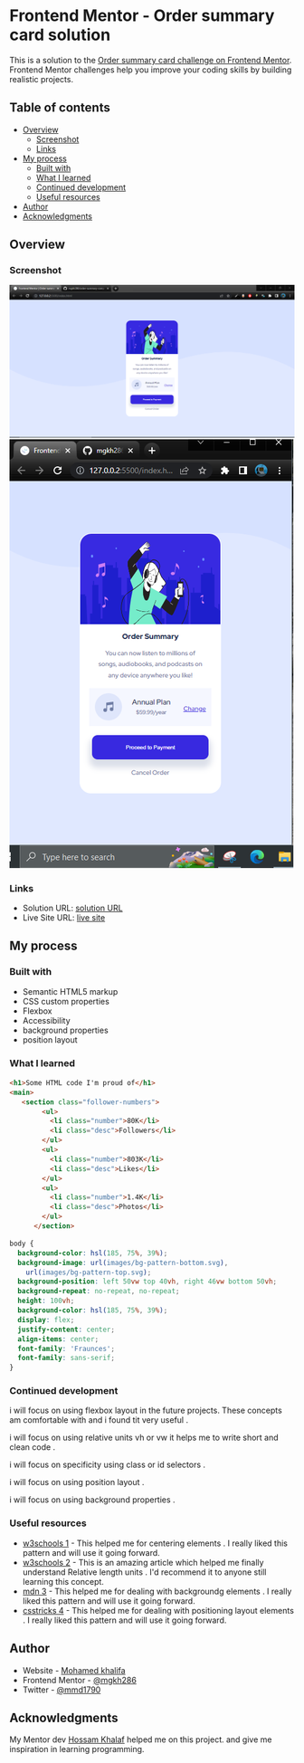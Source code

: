 # Frontend Mentor - Order summary card solution

This is a solution to the [Order summary card challenge on Frontend Mentor](https://www.frontendmentor.io/challenges/order-summary-component-QlPmajDUj). Frontend Mentor challenges help you improve your coding skills by building realistic projects. 

## Table of contents

- [Overview](#overview)
  - [Screenshot](#screenshot)
  - [Links](#links)
- [My process](#my-process)
  - [Built with](#built-with)
  - [What I learned](#what-i-learned)
  - [Continued development](#continued-development)
  - [Useful resources](#useful-resources)
- [Author](#author)
- [Acknowledgments](#acknowledgments)

## Overview

### Screenshot

![desktop](https://github.com/mgkh286/order-summary-component-main/blob/master/images/desktop.PNG)
![Mobile](https://github.com/mgkh286/order-summary-component-main/blob/master/images/mbile.PNG)

### Links

- Solution URL: [solution URL ](https://www.frontendmentor.io/solutions/ordersummarycomponentmain-using-html-css-4hUGwY96ac)
- Live Site URL: [live site](https://mgkh286.github.io/order-summary-component-main/)

## My process

### Built with

- Semantic HTML5 markup
- CSS custom properties
- Flexbox
- Accessibility
- background properties
- position layout

### What I learned

```html
<h1>Some HTML code I'm proud of</h1>
<main>
   <section class="follower-numbers">
        <ul>
          <li class="number">80K</li>
          <li class="desc">Followers</li>
        </ul>
        <ul>
          <li class="number">803K</li>
          <li class="desc">Likes</li>
        </ul>
        <ul>
          <li class="number">1.4K</li>
          <li class="desc">Photos</li>
        </ul>
      </section>
```

```css
body {
  background-color: hsl(185, 75%, 39%);
  background-image: url(images/bg-pattern-bottom.svg),
    url(images/bg-pattern-top.svg);
  background-position: left 50vw top 40vh, right 46vw bottom 50vh;
  background-repeat: no-repeat, no-repeat;
  height: 100vh;
  background-color: hsl(185, 75%, 39%);
  display: flex;
  justify-content: center;
  align-items: center;
  font-family: 'Fraunces';
  font-family: sans-serif;
}
```

### Continued development

i will focus on using flexbox layout in the future projects. These concepts am comfortable with and i found tit very useful .

i will focus on using relative units vh or vw it helps me to write short and clean code .

i will focus on specificity using class or id selectors .

i will focus on  using position layout .

i will focus on  using background properties .


### Useful resources

- [w3schools 1](https://www.w3schools.com/css/css3_flexbox.asp) - This helped me for centering elements . I really liked this pattern and will use it going forward.
- [w3schools 2](https://www.w3schools.com/cssref/css_units.asp) - This is an amazing article which helped me finally understand Relative length units . I'd recommend it to anyone still learning this concept.
- [mdn 3](https://developer.mozilla.org/en-US/docs/Web/CSS/background) - This helped me for dealing with backgroundg elements . I really liked this pattern and will use it going forward.
- [csstricks 4](https://developer.mozilla.org/en-US/docs/Web/CSS/background) - This helped me for dealing with positioning layout elements . I really liked this pattern and will use it going forward.

## Author

- Website - [Mohamed khalifa](https://github.com/mgkh286)
- Frontend Mentor - [@mgkh286](https://www.frontendmentor.io/profile/mgkh286)
- Twitter - [@mmd1790](https://twitter.com/mmd1790)

## Acknowledgments

My Mentor dev [Hossam Khalaf](https://www.linkedin.com/in/hossam-khalaf-080875171/?originalSubdomain=eg) helped me on this project. and give me inspiration in learning programming.
